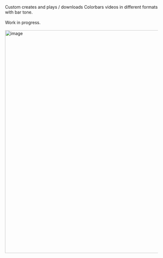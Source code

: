 Custom creates and plays / downloads Colorbars videos in different formats with bar tone.
<br>
<br>
Work in progress.
<br>
<br>
<img width="734" alt="image" src="https://github.com/user-attachments/assets/5c2261c1-9b3d-409e-a6c1-8757c00117d3">
